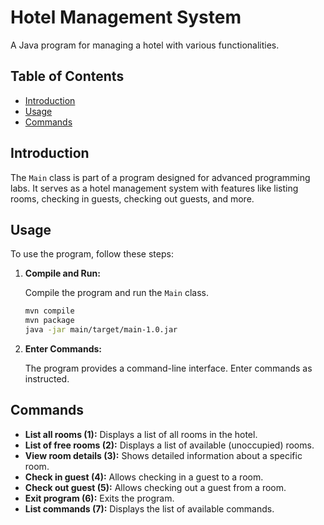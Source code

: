 
# Hotel Management System

A Java program for managing a hotel with various functionalities.

## Table of Contents

- [Introduction](#introduction)
- [Usage](#usage)
- [Commands](#commands)

## Introduction

The `Main` class is part of a program designed for advanced programming labs. It serves as a hotel management system with features like listing rooms, checking in guests, checking out guests, and more.

## Usage

To use the program, follow these steps:

1. **Compile and Run:**

   Compile the program and run the `Main` class.

   ```bash
   mvn compile
   mvn package
   java -jar main/target/main-1.0.jar
   ```

2. **Enter Commands:**

   The program provides a command-line interface. Enter commands as instructed.

## Commands

- **List all rooms (1):** Displays a list of all rooms in the hotel.
- **List of free rooms (2):** Displays a list of available (unoccupied) rooms.
- **View room details (3):** Shows detailed information about a specific room.
- **Check in guest (4):** Allows checking in a guest to a room.
- **Check out guest (5):** Allows checking out a guest from a room.
- **Exit program (6):** Exits the program.
- **List commands (7):** Displays the list of available commands.

